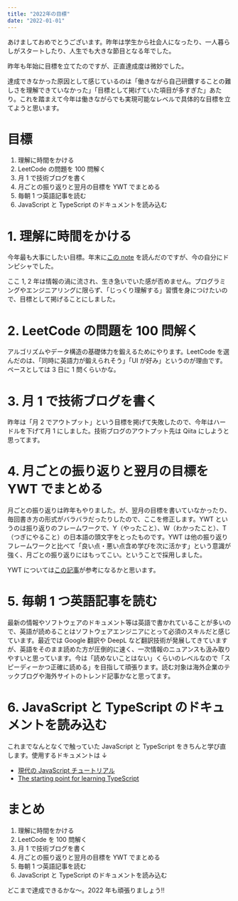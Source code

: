 ```yaml
---
title: "2022年の目標"
date: "2022-01-01"
---
```


あけましておめでとうございます。昨年は学生から社会人になったり、一人暮らしがスタートしたり、人生でも大きな節目となる年でした。

昨年も年始に目標を立てたのですが、正直達成度は微妙でした。

達成できなかった原因として感じているのは「働きながら自己研鑽することの難しさを理解できていなかった」「目標として掲げていた項目が多すぎた」あたり。これを踏まえて今年は働きながらでも実現可能なレベルで具体的な目標を立てようと思います。

# 目標

1. 理解に時間をかける
2. LeetCode の問題を 100 問解く
3. 月 1 で技術ブログを書く
4. 月ごとの振り返りと翌月の目標を YWT でまとめる
5. 毎朝 1 つ英語記事を読む
6. JavaScript と TypeScript のドキュメントを読み込む

# 1. 理解に時間をかける

今年最も大事にしたい目標。年末に[この note](https://note.com/simplearchitect/n/n388201603a28) を読んだのですが、今の自分にドンピシャでした。

ここ 1, 2 年は情報の渦に流され、生き急いでいた感が否めません。プログラミングやエンジニアリングに限らず、「じっくり理解する」習慣を身につけたいので、目標として掲げることにしました。

# 2. LeetCode の問題を 100 問解く

アルゴリズムやデータ構造の基礎体力を鍛えるためにやります。LeetCode を選んだのは、「同時に英語力が鍛えられそう」「UI が好み」というのが理由です。ペースとしては 3 日に 1 問くらいかな。

# 3. 月 1 で技術ブログを書く

昨年は「月 2 でアウトプット」という目標を掲げて失敗したので、今年はハードルを下げて月 1 にしました。技術ブログのアウトプット先は Qiita にしようと思ってます。

# 4. 月ごとの振り返りと翌月の目標を YWT でまとめる

月ごとの振り返りは昨年もやりました。が、翌月の目標を書いていなかったり、毎回書き方の形式がバラバラだったりしたので、ここを修正します。YWT というのは振り返りのフレームワークで、Y（やったこと）、W（わかったこと）、T（つぎにやること）の日本語の頭文字をとったものです。YWT は他の振り返りフレームワークと比べて「良い点・悪い点含め学びを次に活かす」という意識が強く、月ごとの振り返りにはもってこい。ということで採用しました。

YWT については[この記事](https://qiita.com/viva_tweet_x/items/bab769c190508c4808be)が参考になるかと思います。

# 5. 毎朝 1 つ英語記事を読む

最新の情報やソフトウェアのドキュメント等は英語で書かれていることが多いので、英語が読めることはソフトウェアエンジニアにとって必須のスキルだと感じています。最近では Google 翻訳や DeepL など翻訳技術が発展してきていますが、英語をそのまま読めた方が圧倒的に速く、一次情報のニュアンスも汲み取りやすいと思っています。今は「読めないことはない」くらいのレベルなので「スピーディーかつ正確に読める」を目指して頑張ります。読む対象は海外企業のテックブログや海外サイトのトレンド記事かなと思ってます。

# 6. JavaScript と TypeScript のドキュメントを読み込む

これまでなんとなくで触っていた JavaScript と TypeScript をきちんと学び直します。使用するドキュメントは ↓

- [現代の JavaScript チュートリアル](https://ja.javascript.info)
- [The starting point for learning TypeScript](https://www.typescriptlang.org)

# まとめ

1. 理解に時間をかける
2. LeetCode を 100 問解く
3. 月 1 で技術ブログを書く
4. 月ごとの振り返りと翌月の目標を YWT でまとめる
5. 毎朝 1 つ英語記事を読む
6. JavaScript と TypeScript のドキュメントを読み込む

どこまで達成できるかな〜。2022 年も頑張りましょう!!
